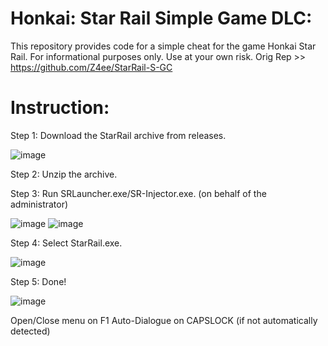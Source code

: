 # Honkai: Star Rail Simple Game DLC:


This repository provides code for a simple cheat for the game Honkai Star Rail. For informational purposes only. Use at your own risk.
Orig Rep >> https://github.com/Z4ee/StarRail-S-GC
# Instruction:

Step 1: Download the StarRail archive from releases.

![image](https://user-images.githubusercontent.com/113752393/236632814-50330d56-07e4-4e78-b440-9194b13fe3ea.png)

Step 2: Unzip the archive.

Step 3: Run SRLauncher.exe/SR-Injector.exe. (on behalf of the administrator)

![image](https://user-images.githubusercontent.com/113752393/236632832-a562508a-ad1d-4422-924b-445797288416.png)
![image](https://user-images.githubusercontent.com/107613675/236645583-6daad860-cd28-41e5-8882-7e60df49087f.png)

Step 4: Select StarRail.exe.

![image](https://user-images.githubusercontent.com/113752393/236632851-b1e6cfa0-7854-477d-b486-730300b1ee9a.png)

Step 5: Done!

![image](https://user-images.githubusercontent.com/113752393/236632880-84855a81-098e-4843-a4e5-877b78b8b110.png)

Open/Close menu on F1
Auto-Dialogue on CAPSLOCK (if not automatically detected)
